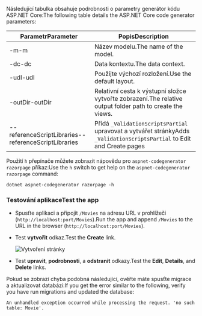 <span data-ttu-id="ce57c-101">Následující tabulka obsahuje podrobnosti o parametry generátor kódu ASP.NET Core:</span><span class="sxs-lookup"><span data-stu-id="ce57c-101">The following table details the ASP.NET Core code generator parameters:</span></span>

| <span data-ttu-id="ce57c-102">Parametr</span><span class="sxs-lookup"><span data-stu-id="ce57c-102">Parameter</span></span>               | <span data-ttu-id="ce57c-103">Popis</span><span class="sxs-lookup"><span data-stu-id="ce57c-103">Description</span></span>|
| ----------------- | ------------ |
| <span data-ttu-id="ce57c-104">-m</span><span class="sxs-lookup"><span data-stu-id="ce57c-104">-m</span></span>  | <span data-ttu-id="ce57c-105">Název modelu.</span><span class="sxs-lookup"><span data-stu-id="ce57c-105">The name of the model.</span></span> |
| <span data-ttu-id="ce57c-106">-dc</span><span class="sxs-lookup"><span data-stu-id="ce57c-106">-dc</span></span>  | <span data-ttu-id="ce57c-107">Data kontextu.</span><span class="sxs-lookup"><span data-stu-id="ce57c-107">The data context.</span></span> |
| <span data-ttu-id="ce57c-108">-udl</span><span class="sxs-lookup"><span data-stu-id="ce57c-108">-udl</span></span> | <span data-ttu-id="ce57c-109">Použijte výchozí rozložení.</span><span class="sxs-lookup"><span data-stu-id="ce57c-109">Use the default layout.</span></span> |
| <span data-ttu-id="ce57c-110">-outDir</span><span class="sxs-lookup"><span data-stu-id="ce57c-110">-outDir</span></span> | <span data-ttu-id="ce57c-111">Relativní cesta k výstupní složce vytvořte zobrazení.</span><span class="sxs-lookup"><span data-stu-id="ce57c-111">The relative output folder path to create the views.</span></span> |
| <span data-ttu-id="ce57c-112">--referenceScriptLibraries</span><span class="sxs-lookup"><span data-stu-id="ce57c-112">--referenceScriptLibraries</span></span> | <span data-ttu-id="ce57c-113">Přidá `_ValidationScriptsPartial` upravovat a vytvářet stránky</span><span class="sxs-lookup"><span data-stu-id="ce57c-113">Adds `_ValidationScriptsPartial` to Edit and Create pages</span></span> |

<span data-ttu-id="ce57c-114">Použití `h` přepínače můžete zobrazit nápovědu pro `aspnet-codegenerator razorpage` příkaz:</span><span class="sxs-lookup"><span data-stu-id="ce57c-114">Use the `h` switch to get help on the `aspnet-codegenerator razorpage` command:</span></span>

```console
dotnet aspnet-codegenerator razorpage -h
```

<a name="test"></a>

### <a name="test-the-app"></a><span data-ttu-id="ce57c-115">Testování aplikace</span><span class="sxs-lookup"><span data-stu-id="ce57c-115">Test the app</span></span>

* <span data-ttu-id="ce57c-116">Spusťte aplikaci a připojit `/Movies` na adresu URL v prohlížeči (`http://localhost:port/Movies`).</span><span class="sxs-lookup"><span data-stu-id="ce57c-116">Run the app and append `/Movies` to the URL in the browser (`http://localhost:port/Movies`).</span></span>
* <span data-ttu-id="ce57c-117">Test **vytvořit** odkaz.</span><span class="sxs-lookup"><span data-stu-id="ce57c-117">Test the **Create** link.</span></span>

  ![Vytvoření stránky](../../tutorials/razor-pages/model/_static/conan.png)

<a name="scaffold"></a>

* <span data-ttu-id="ce57c-119">Test **upravit**, **podrobnosti**, a **odstranit** odkazy.</span><span class="sxs-lookup"><span data-stu-id="ce57c-119">Test the **Edit**, **Details**, and **Delete** links.</span></span>

<span data-ttu-id="ce57c-120">Pokud se zobrazí chyba podobná následující, ověřte máte spusťte migrace a aktualizovat databázi:</span><span class="sxs-lookup"><span data-stu-id="ce57c-120">If you get the error similar to the following, verify you have run migrations and updated the database:</span></span>

`An unhandled exception occurred while processing the request. 'no such table: Movie'.`
